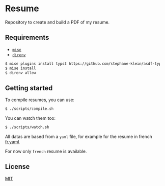 # Resume

Repository to create and build a PDF of my resume.

## Requirements

- [`mise`](https://mise.jdx.dev/)
- [`direnv`](https://direnv.net/)

```sh
$ mise plugins install typst https://github.com/stephane-klein/asdf-typst
$ mise install
$ direnv allow
```

## Getting started

To compile resumes, you can use:

```bash
$ ./scripts/compile.sh
```

You can watch them too:

```bash
$ ./scripts/watch.sh
```

All datas are based from a `yaml` file, for example for the resume in french 
[fr.yaml](/fr.yaml).

For now only `french` resume is available.

## License

[MIT](/LICENSE)